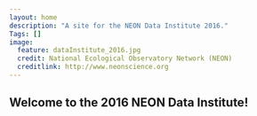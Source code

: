 ```yaml
---
layout: home
description: "A site for the NEON Data Institute 2016."
Tags: []
image:
  feature: dataInstitute_2016.jpg
  credit: National Ecological Observatory Network (NEON)
  creditlink: http://www.neonscience.org
---
```



## Welcome to the 2016 NEON Data Institute! 


